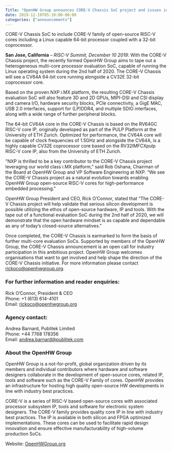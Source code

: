 ```yaml
---
Title: "OpenHW Group announces CORE-V Chassis SoC project and issues industry call for participation"  
date: 2019-12-10T05:10:00-00:00
categories: ["announcements"]
---
```

CORE-V Chassis SoC to include CORE-V family of open-source RISC-V cores including a Linux capable 64-bit processor coupled with a 32-bit coprocessor.<!--more-->

**San Jose, California** – *RISC-V Summit, December 10 2019*: With the CORE-V Chassis project, the recently formed OpenHW Group aims to tape out a heterogeneous multi-core processor evaluation SoC, capable of running the Linux operating system during the 2nd half of 2020. The CORE-V Chassis will see a CV64A 64-bit core running alongside a CV32E 32-bit coprocessor core. 

Based on the proven NXP i.MX platform, the resulting CORE-V Chassis evaluation SoC will also feature 3D and 2D GPUs, MIPI-DSI and CSI display and camera I/O, hardware security blocks, PCIe connectivity, a GigE MAC, USB 2.0 interfaces, support for (LP)DDR4, and multiple SDIO interfaces, along with a wide range of further peripheral blocks.

The 64-bit CV64A core in the CORE-V Chassis is based on the RV64GC RISC-V core IP, originally developed as part of the PULP Platform at the University of ETH Zurich. Optimized for performance, the CV64A core will be capable of clock frequencies of 1.5GHz and alongside the CV64A, is a highly capable CV32E coprocessor core based on the RV32IMFCXpulp RISC-V core IP, also from the University of ETH Zurich.

"NXP is thrilled to be a key contributor to the CORE-V Chassis project leveraging our world class i.MX platform,” said Rob Oshana, Chairman of the Board at OpenHW Group and VP Software Engineering at NXP.  “We see the CORE-V Chassis project as a natural evolution towards enabling OpenHW Group open-source RISC-V cores for high-performance embedded processing."

OpenHW Group President and CEO, Rick O’Connor, stated that “The CORE-V Chassis project will help validate that serious silicon development is possible utilizing the ethos of open-source hardware, IP and tools. With the tape out of a functional evaluation SoC during the 2nd half of 2020, we will demonstrate that the open hardware mindset is as capable and dependable as any of today’s closed-source alternatives.”

Once completed, the CORE-V Chassis is earmarked to form the basis of further multi-core evaluation SoCs.  Supported by members of the OpenHW Group, the CORE-V Chassis announcement is an open call for industry participation in this ambitious project.  OpenHW Group welcomes organisations that want to get involved and help shape the direction of the CORE-V Chassis initiative. For more information please contact [rickoco@openhwgroup.org](mailto:rickoco@openhwgroup.org).


### For further information and reader enquiries:  
Rick O’Connor, President & CEO  
Phone: +1 (613) 614-4101  
Email: [rickoco@openhwgroup.org](mailto:rickoco@openhwgroup.org)  

### Agency contact:  
Andrea Barnard, Publitek Limited  
Phone:  +44 7768 178356  
Email: [andrea.barnard@publitek.com](mailto:andrea.barnard@publitek.com)

### About the OpenHW Group  
OpenHW Group is a not-for-profit, global organization driven by its members and individual contributors where hardware and software designers collaborate in the development of open-source cores, related IP, tools and software such as the CORE-V Family of cores. OpenHW provides an infrastructure for hosting high quality open-source HW developments in line with industry best practices.  

CORE-V is a series of RISC-V based open-source cores with associated processor subsystem IP, tools and software for electronic system designers. The CORE-V family provides quality core IP in line with industry best practices. The IP is available in both silicon and FPGA optimized implementations. These cores can be used to facilitate rapid design innovation and ensure effective manufacturability of high-volume production SoCs.

Website: [OpenHWGroup.org](https://www.openhwgroup.org)